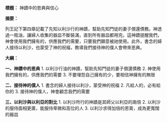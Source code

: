 **標題：** 神蹟中的恩典與信心

**摘要：**

列王記下第四章記載了先知以利沙行的神蹟，幫助先知門徒的妻子償還債務。神透過一瓶油，讓婦人收集的器皿不斷裝滿，直到所有器皿都用完。這神蹟提醒我們，神會使用我們擁有的，供應我們的需要，只要我們願意被祂使用。此外，書念的婦人接待以利沙，也蒙受了神的祝福，教導我們接待神的僕人會帶來恩典。

**大綱：**

**一、神蹟中的恩典**
    1. 以利沙行油的神蹟，幫助先知門徒的妻子償還債務
    2. 神使用我們擁有的，供應我們的需要
    3. 不要埋怨自己擁有的少，要相信神擁有的無限

**二、接待神的僕人**
    1. 書念的婦人接待以利沙，蒙受神的祝福
    2. 凡給人的，必有給你的
    3. 接待神的僕人，神會顧念我們的需要

**三、以利沙與以利亞的對比**
    1. 以利沙所行的神蹟是其師父以利亞的兩倍
    2. 以利沙的服侍面相更廣，能服侍卑微和高位的人
    3. 以利沙求得加倍的恩膏，成為更寬闊的器皿
